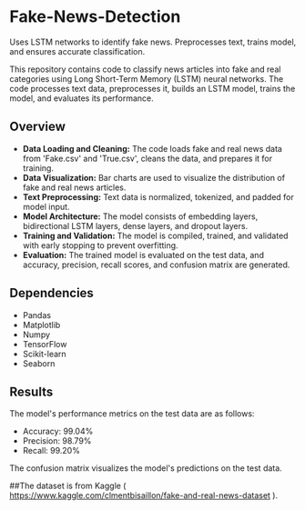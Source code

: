 # Fake-News-Detection
Uses LSTM networks to identify fake news. Preprocesses text, trains model, and ensures accurate classification.

This repository contains code to classify news articles into fake and real categories using Long Short-Term Memory (LSTM) neural networks. The code processes text data, preprocesses it, builds an LSTM model, trains the model, and evaluates its performance.

## Overview

- **Data Loading and Cleaning:** The code loads fake and real news data from 'Fake.csv' and 'True.csv', cleans the data, and prepares it for training.
- **Data Visualization:** Bar charts are used to visualize the distribution of fake and real news articles.
- **Text Preprocessing:** Text data is normalized, tokenized, and padded for model input.
- **Model Architecture:** The model consists of embedding layers, bidirectional LSTM layers, dense layers, and dropout layers.
- **Training and Validation:** The model is compiled, trained, and validated with early stopping to prevent overfitting.
- **Evaluation:** The trained model is evaluated on the test data, and accuracy, precision, recall scores, and confusion matrix are generated.

## Dependencies

- Pandas
- Matplotlib
- Numpy
- TensorFlow
- Scikit-learn
- Seaborn

## Results

The model's performance metrics on the test data are as follows:
- Accuracy: 99.04%
- Precision: 98.79%
- Recall: 99.20%

The confusion matrix visualizes the model's predictions on the test data.

##The dataset is from Kaggle ( https://www.kaggle.com/clmentbisaillon/fake-and-real-news-dataset ).
